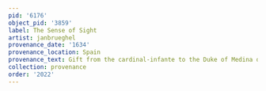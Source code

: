```yaml
---
pid: '6176'
object_pid: '3859'
label: The Sense of Sight
artist: janbrueghel
provenance_date: '1634'
provenance_location: Spain
provenance_text: Gift from the cardinal-infante to the Duke of Medina de las Torres
collection: provenance
order: '2022'
---
```


